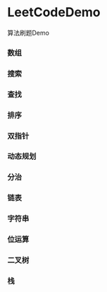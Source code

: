 # LeetCodeDemo
算法刷题Demo


### 数组


### 搜索


### 查找


### 排序


### 双指针


### 动态规划


### 分治


### 链表


### 字符串


### 位运算


### 二叉树


### 栈
